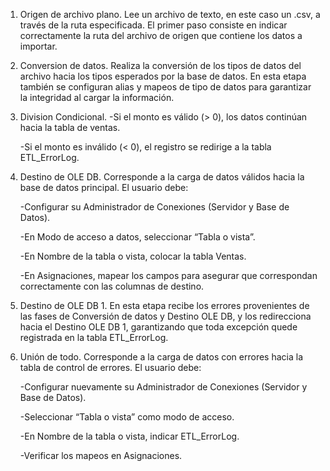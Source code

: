 1. Origen de archivo plano. Lee un archivo de texto, en este caso un .csv, a través de la ruta especificada. El primer paso consiste en indicar correctamente la ruta del archivo de origen que contiene los datos a importar.


2. Conversion de datos. Realiza la conversión de los tipos de datos del archivo hacia los tipos esperados por la base de datos.
En esta etapa también se configuran alias y mapeos de tipo de datos para garantizar la integridad al cargar la información.


3. Division Condicional.
      -Si el monto es válido (> 0), los datos continúan hacia la tabla de ventas.
    
      -Si el monto es inválido (< 0), el registro se redirige a la tabla ETL_ErrorLog.


4. Destino de OLE DB.
      Corresponde a la carga de datos válidos hacia la base de datos principal.
      El usuario debe:
      
      -Configurar su Administrador de Conexiones (Servidor y Base de Datos).
      
      -En Modo de acceso a datos, seleccionar “Tabla o vista”.
      
      -En Nombre de la tabla o vista, colocar la tabla Ventas.
      
      -En Asignaciones, mapear los campos para asegurar que correspondan correctamente con las columnas de destino.


5. Destino de OLE DB 1.
      En esta etapa recibe los errores provenientes de las fases de Conversión de datos y Destino OLE DB, y los redirecciona hacia el Destino OLE DB 1, garantizando que toda excepción quede registrada en la tabla ETL_ErrorLog.


6. Unión de todo.
  Corresponde a la carga de datos con errores hacia la tabla de control de errores.
  El usuario debe:
  
      -Configurar nuevamente su Administrador de Conexiones (Servidor y Base de Datos).
      
      -Seleccionar “Tabla o vista” como modo de acceso.
      
      -En Nombre de la tabla o vista, indicar ETL_ErrorLog.
      
      -Verificar los mapeos en Asignaciones.

